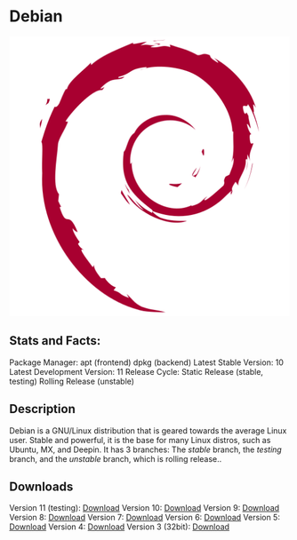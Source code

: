 # Debian

<img src=icons/debi.png></img>

## Stats and Facts:
Package Manager: apt (frontend) dpkg (backend)
Latest Stable Version: 10
Latest Development Version: 11
Release Cycle: Static Release (stable, testing) Rolling Release (unstable)

## Description
Debian is a GNU/Linux distribution that is geared towards the average Linux user. Stable and powerful, it is the base for many Linux distros, such as Ubuntu, MX, and Deepin. It has 3 branches: The *stable* branch, the *testing* branch, and the *unstable* branch, which is rolling release..

## Downloads
Version 11 (testing): [Download](https://cdimage.debian.org/cdimage/weekly-builds/amd64/iso-cd/debian-testing-amd64-netinst.iso)
Version 10: [Download](https://cdimage.debian.org/debian-cd/current/amd64/iso-cd/debian-10.9.0-amd64-netinst.iso)
Version 9: [Download](https://cdimage.debian.org/cdimage/archive/9.13.0/amd64/iso-cd/debian-9.13.0-amd64-netinst.iso)
Version 8: [Download](https://cdimage.debian.org/cdimage/archive/8.11.0/amd64/iso-cd/debian-8.11.0-amd64-netinst.iso)
Version 7: [Download](https://cdimage.debian.org/cdimage/archive/7.11.0/amd64/iso-cd/debian-7.11.0-amd64-netinst.iso)
Version 6: [Download](https://cdimage.debian.org/cdimage/archive/6.0.10/amd64/iso-cd/debian-6.0.10-amd64-netinst.iso)
Version 5: [Download](https://cdimage.debian.org/cdimage/archive/5.0.10/amd64/iso-cd/debian-5010-amd64-netinst.iso)
Version 4: [Download](https://cdimage.debian.org/cdimage/archive/4.0_r9/amd64/iso-cd/debian-40r9-amd64-netinst.iso)
Version 3 (32bit): [Download](https://cdimage.debian.org/cdimage/archive/3.1_r8/i386/iso-cd/debian-31r8-i386-netinst.iso)
